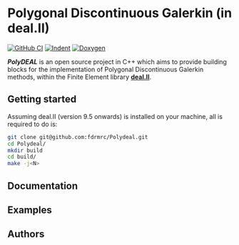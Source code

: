 # Polygonal Discontinuous Galerkin (in deal.II)

[![GitHub CI](https://github.com/fdrmrc/Polydeal/actions/workflows/tests.yml/badge.svg)](https://github.com/fdrmrc/Polydeal/actions/workflows/tests.yml)
[![Indent](https://github.com/fdrmrc/Polydeal/actions/workflows/indentation.yml/badge.svg)](https://github.com/fdrmrc/Polydeal/actions/workflows/indentation.yml)
[![Doxygen](https://github.com/fdrmrc/Polydeal/actions/workflows/doxygen.yml/badge.svg)](https://github.com/fdrmrc/Polydeal/actions/workflows/doxygen.yml)


***PolyDEAL*** is an open source project in C++ which aims to provide building blocks for the implementation of Polygonal Discontinuous Galerkin methods, within the Finite Element library [**deal.II**](https://dealii.org).


## Getting started
Assuming deal.II (version 9.5 onwards) is installed on your machine, all is required to do is:
```bash
git clone git@github.com:fdrmrc/Polydeal.git
cd Polydeal/
mkdir build
cd build/
make -j<N>
```





## Documentation

## Examples


## Authors

